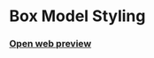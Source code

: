 # Box Model Styling
### [Open web preview](https://html-preview.github.io/?url=https://github.com/ahmadlatif1/Axsos/blob/main/Web_fundamentals/CSS/styling/index.html)